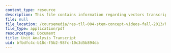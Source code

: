 ```yaml
---
content_type: resource
description: This file contains information regarding vectors transcript.
file: null
file_location: /coursemedia/res-tll-004-stem-concept-videos-fall-2013/bfbdfc4cb18cf5b298fc10c3d5b894da_MITRES_TLL-004F13_Vectors.pdf
file_type: application/pdf
resourcetype: Document
title: Unit Analysis Transcript
uid: bfbdfc4c-b18c-f5b2-98fc-10c3d5b894da
---
```

